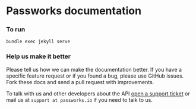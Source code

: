 # Passworks documentation

### To run

```
bundle exec jekyll serve
```


### Help us make it better

Please tell us how we can make the documentation better. If you have a specific feature request or if you found a bug, please use GitHub issues. Fork these docs and send a pull request with improvements.

To talk with us and other developers about the API [open a support ticket](https://github.com/passworks/help-documenattion/issues) or mail us at `support at passworks.io` if you need to talk to us.
